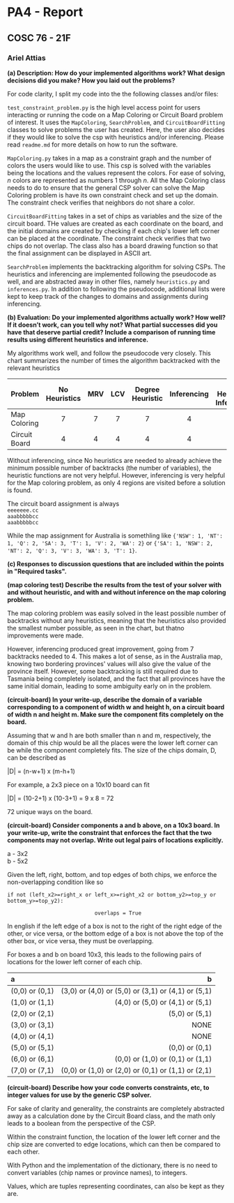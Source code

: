# PA4 - Report
## COSC 76 - 21F
### Ariel Attias


**(a) Description: How do your implemented algorithms work? What design decisions did you make? How you laid out the problems?**

For code clarity, I split my code into the the following classes and/or files: 

`test_constraint_problem.py` is the high level access point for users  interacting or running the code on a Map Coloring or Circuit Board problem of interest. It uses the `MapColoring`, `SearchProblem`, and `CircuitBoardFitting` classes to solve problems the user has created. Here, the user also decides if they would like to solve the csp with heuristics and/or inferencing. Please read `readme.md` for more details on how to run the software.

`MapColoring.py` takes in a map as a constraint graph and the number of colors the users would like to use. This csp is solved with the variables being the locations and the values represent the colors. For ease of solving, *n* colors are represented as numbers 1 through *n*. All the Map Coloring class needs to do to ensure that the general CSP solver can solve the Map Coloring problem is have its own constraint check and set up the domain. The constraint check verifies that neighbors do not share a color.

`CircuitBoardFitting` takes in a set of chips as variables and the size of the circuit board. THe values are created as each coordinate on the board, and the initial domains are created by checking if each chip's lower left corner can be placed at the coordinate. The constraint check verifies that two chips do not overlap. The class also has a board drawing function so that the final assignment can be displayed in ASCII art.

`SearchProblem` implements the backtracking algorithm for solving CSPs. The heuristics and inferencing are implemented following the pseudocode as well, and are abstracted away in other files, namely `heuristics.py` and `inferences.py`. In addition to following the pseudocode, additional lists were kept to keep track of the changes to domains and assignments during inferencing.

**(b) Evaluation: Do your implemented algorithms actually work? How well? If it doesn’t work, can you tell why not? What partial successes did you have that deserve partial credit? Include a comparison of running time results using different heuristics and inference.**

My algorithms work well, and follow the pseudocode very closely. This chart summarizes the number of times the algorithm backtracked with the relevant heuristics

| Problem      | No Heuristics | MRV    | LCV      | Degree Heuristic | Inferencing    | Degree Heuristic & Inferencing    |
| :---        |    :----:   |    :----:   |    :----:   | :----:   |  :----:   |          ---: |
| Map Coloring      | 7       | 7   | 7       | 7   | 4   | 3   |
| Circuit Board   | 4        | 4      | 4   | 4        | 4      | 4|

Without inferencing, since No heuristics are needed to already achieve the minimum possible number of backtracks (the number of variables), the heuristic functions are not very helpful. However, inferencing is very helpful for the Map coloring problem, as only 4 regions are visited before a solution is found.

The circuit board assignment is always </br>
`eeeeeee.cc` </br>
`aaabbbbbcc` </br>
`aaabbbbbcc`

While the map assignment for Australia is somethling like `{'NSW': 1, 'NT': 1, 'Q': 2, 'SA': 3, 'T': 1, 'V': 2, 'WA': 2}` or `{'SA': 1, 'NSW': 2, 'NT': 2, 'Q': 3, 'V': 3, 'WA': 3, 'T': 1}`.


**(c) Responses to discussion questions that are included within the points in "Required tasks".**

**(map coloring test) Describe the results from the test of your solver with and without heuristic, and with and without inference on the map coloring problem.** 

The map coloring problem was easily solved in the least possible number of backtracks without any heuristics, meaning that the heuristics also provided the smallest number possible, as seen in the chart, but thatno improvements were made.

However, inferencing produced great improvement, going from 7 backtracks needed to 4. This makes a lot of sense, as in the Australia map, knowing two bordering provinces' values will also give the value of the province itself. However, some backtracking is still required due to Tasmania being completely isolated, and the fact that all provinces have the same initial domain, leading to some ambiguity early on in the problem.

**(circuit-board) In your write-up, describe the domain of a variable corresponding to a component of width w and height h, on a circuit board of width n and height m.  Make sure the component fits completely on the board.**

Assuming that w and h are both smaller than n and m, respectively, the domain of this chip would be all the places were the lower left corner can be while the component completely fits. The size of the chips domain, D, can be described as 

|D| = (n-w+1) x (m-h+1)

For example, a 2x3 piece on a 10x10 board can fit 

|D| = (10-2+1) x (10-3+1) = 9 x 8 = 72 

72 unique ways on the board.

**(circuit-board) Consider components a and b above, on a 10x3 board.  In your write-up, write the constraint that enforces the fact that the two components may not overlap.  Write out legal pairs of locations explicitly.**

a - 3x2 \
b - 5x2 

Given the left, right, bottom, and top edges of both chips, we enforce the non-overlapping condition like so

    if not (left_x2>=right_x or left_x>=right_x2 or bottom_y2>=top_y or bottom_y>=top_y2):
    
                                overlaps = True
In english if the left edge of a box is not to the right of the right edge of the other, or vice versa, or the bottom edge of a box is not above the top of the other box, or vice versa, they must be overlapping.

For boxes a and b on board 10x3, this leads to the following pairs of locations for the lower left corner of each chip.


| a   |       b | 
| :---|     ---:|
| (0,0) or (0,1)| (3,0) or (4,0) or (5,0) or (3,1) or (4,1) or (5,1)| 
| (1,0) or (1,1)| (4,0) or (5,0) or (4,1) or (5,1)        |
| (2,0) or (2,1)| (5,0) or (5,1)       | 
| (3,0) or (3,1)| NONE        |
| (4,0) or (4,1)| NONE       | 
| (5,0) or (5,1)| (0,0) or (0,1)|
| (6,0) or (6,1)| (0,0) or (1,0) or (0,1) or (1,1)| 
| (7,0) or (7,1)| (0,0) or (1,0) or (2,0) or (0,1) or (1,1) or (2,1)|


**(circuit-board) Describe how your code converts constraints, etc, to integer values for use by the generic CSP solver.**

For sake of clarity and generality, the constraints are completely abstracted away as a calculation done by the Circuit Board class, and the math only leads to a boolean from the perspective of the CSP.

Within the constraint function, the location of the lower left corner and the chip size are converted to edge locations, which can then be compared to each other.

With Python and the implementation of the dictionary, there is no need to convert variables (chip names or province names), to integers. 

Values, which are tuples representing coordinates, can also be kept as they are.